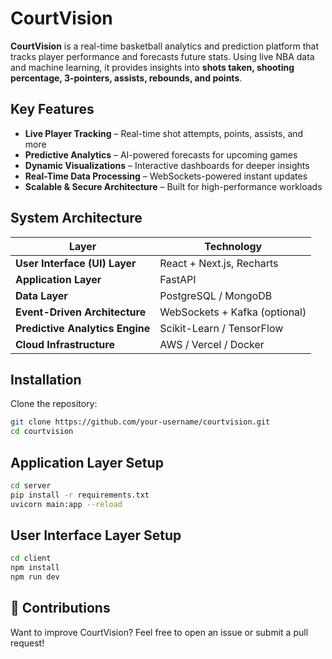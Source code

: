 # CourtVision

**CourtVision** is a real-time basketball analytics and prediction platform that tracks player performance and forecasts future stats. Using live NBA data and machine learning, it provides insights into **shots taken, shooting percentage, 3-pointers, assists, rebounds, and points**.

## Key Features

- **Live Player Tracking** – Real-time shot attempts, points, assists, and more
- **Predictive Analytics** – AI-powered forecasts for upcoming games
- **Dynamic Visualizations** – Interactive dashboards for deeper insights
- **Real-Time Data Processing** – WebSockets-powered instant updates
- **Scalable & Secure Architecture** – Built for high-performance workloads

## System Architecture

| Layer                           | Technology                    |
| ------------------------------- | ----------------------------- |
| **User Interface (UI) Layer**   | React + Next.js, Recharts     |
| **Application Layer**           | FastAPI                       |
| **Data Layer**                  | PostgreSQL / MongoDB          |
| **Event-Driven Architecture**   | WebSockets + Kafka (optional) |
| **Predictive Analytics Engine** | Scikit-Learn / TensorFlow     |
| **Cloud Infrastructure**        | AWS / Vercel / Docker         |

## Installation

Clone the repository:

```bash
git clone https://github.com/your-username/courtvision.git
cd courtvision
```

## Application Layer Setup

```bash
cd server
pip install -r requirements.txt
uvicorn main:app --reload
```

## User Interface Layer Setup

```bash
cd client
npm install
npm run dev
```

## 🤝 Contributions

Want to improve CourtVision? Feel free to open an issue or submit a pull request!
